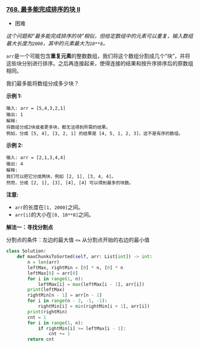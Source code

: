 ### [768. 最多能完成排序的块 II](https://leetcode.cn/problems/max-chunks-to-make-sorted-ii/)

- 困难

*这个问题和“最多能完成排序的块”相似，但给定数组中的元素可以重复，输入数组最大长度为`2000`，其中的元素最大为`10**8`。*

`arr`是一个可能包含**重复元素**的整数数组，我们将这个数组分割成几个“块”，并将这些块分别进行排序。之后再连接起来，使得连接的结果和按升序排序后的原数组相同。

我们最多能将数组分成多少块？

**示例 1:**

```
输入: arr = [5,4,3,2,1]
输出: 1
解释:
将数组分成2块或者更多块，都无法得到所需的结果。
例如，分成 [5, 4], [3, 2, 1] 的结果是 [4, 5, 1, 2, 3]，这不是有序的数组。
```

**示例 2:**

```
输入: arr = [2,1,3,4,4]
输出: 4
解释:
我们可以把它分成两块，例如 [2, 1], [3, 4, 4]。
然而，分成 [2, 1], [3], [4], [4] 可以得到最多的块数。
```

**注意:**

- `arr`的长度在`[1, 2000]`之间。
- `arr[i]`的大小在`[0, 10**8]`之间。

**解法一：寻找分割点**

分割点的条件：左边的最大值 `<=` 从分割点开始的右边的最小值

```python
class Solution:
    def maxChunksToSorted(self, arr: List[int]) -> int:
        n = len(arr)
        leftMax, rightMin = [0] * n, [0] * n
        leftMax[0] = arr[0]
        for i in range(1, n):
            leftMax[i] = max(leftMax[i - 1], arr[i])
        print(leftMax)
        rightMin[n - 1] = arr[n - 1]
        for i in range(n - 2, -1, -1):
            rightMin[i] = min(rightMin[i + 1], arr[i])
        print(rightMin)
        cnt = 1
        for i in range(1, n):
            if rightMin[i] >= leftMax[i - 1]:
                cnt += 1
        return cnt
```


